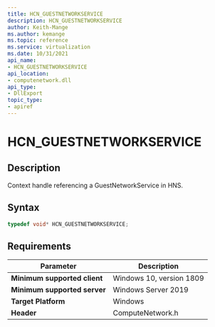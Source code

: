 ```yaml
---
title: HCN_GUESTNETWORKSERVICE
description: HCN_GUESTNETWORKSERVICE
author: Keith-Mange
ms.author: kemange
ms.topic: reference
ms.service: virtualization
ms.date: 10/31/2021
api_name:
- HCN_GUESTNETWORKSERVICE
api_location:
- computenetwork.dll
api_type:
- DllExport
topic_type:
- apiref
---
```

# HCN\_GUESTNETWORKSERVICE

## Description

Context handle referencing a GuestNetworkService in HNS.


## Syntax

```cpp
typedef void* HCN_GUESTNETWORKSERVICE;
```


## Requirements

|Parameter|Description|
|---|---|
| **Minimum supported client** | Windows 10, version 1809 |
| **Minimum supported server** | Windows Server 2019 |
| **Target Platform** | Windows |
| **Header** | ComputeNetwork.h |

